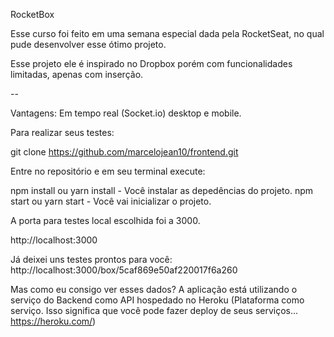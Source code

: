 RocketBox

Esse curso foi feito em uma semana especial dada pela RocketSeat, no qual pude desenvolver esse ótimo projeto.


Esse projeto ele é inspirado no Dropbox porém com funcionalidades limitadas, apenas com inserção.

--

Vantagens:
Em tempo real (Socket.io) desktop e mobile.


Para realizar seus testes:

git clone https://github.com/marcelojean10/frontend.git

Entre no repositório e em seu terminal execute:


npm install ou yarn install - Você instalar as depedências do projeto.
npm start ou yarn start     - Você vai inicializar o projeto.

A porta para testes local escolhida foi a 3000.

http://localhost:3000



Já deixei uns testes prontos para você: 
http://localhost:3000/box/5caf869e50af220017f6a260



Mas como eu consigo ver esses dados?
A aplicação está utilizando o serviço do Backend como API hospedado no Heroku (Plataforma como serviço. Isso significa que você pode fazer deploy de seus serviços... https://heroku.com/)

